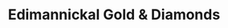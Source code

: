 ---
title: "Edimannickal Gold & Diamonds"
url: /pala/edimannickal-gold-and-diamonds/
shop: jewelry
---